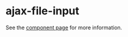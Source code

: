 ajax-file-input
===============

See the [component page](http://chadliu23.github.io/event-infinite-scroll) for more information.
